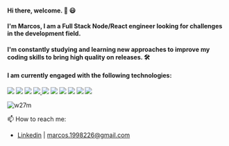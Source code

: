 #### Hi there, welcome. 👋 😃 
#### I'm Marcos, I am a Full Stack Node/React engineer looking for challenges in the development field. 
#### I'm constantly studying and learning new approaches to improve my coding skills to bring high quality on releases. 🛠️


#### I am currently engaged with the following technologies:

<a href="https://developer.mozilla.org/en-US/docs/Glossary/HTML5" /> <img src="https://img.shields.io/badge/HTML5-E34F26?style=for-the-badge&logo=html5&logoColor=white" /></a> <a href="https://developer.mozilla.org/en-US/docs/Glossary/CSS" /> <img src="https://img.shields.io/badge/CSS3-1572B6?style=for-the-badge&logo=css3&logoColor=white" /></a> <a href="https://developer.mozilla.org/en-US/docs/Glossary/javaScript" /> <img src="https://img.shields.io/badge/JavaScript-F7DF1E?style=for-the-badge&logo=javascript&logoColor=black" /></a> <a href="https://www.typescriptlang.org/docs/handbook/typescript-in-5-minutes.html" /> <img src="https://img.shields.io/badge/TypeScript-007ACC?style=for-the-badge&logo=typescript&logoColor=white" /></a><a href="https://reactjs.org/" /> <img src="https://img.shields.io/badge/React-20232A?style=for-the-badge&logo=react&logoColor=61DAFB" /></a> <a href="https://redux.js.org/introduction/getting-started" /> <img src="https://img.shields.io/badge/Redux-593D88?style=for-the-badge&logo=redux&logoColor=white" /></a> <a href="https://nodejs.org/en/about/" /> <img src="https://img.shields.io/badge/Node.js-43853D?style=for-the-badge&logo=node-dot-js&logoColor=white" /></a> <a href="https://www.mysql.com/about/"> <img src="https://img.shields.io/badge/MySQL-00000F?style=for-the-badge&logo=mysql&logoColor=white" /></a> <a href="https://www.mongodb.com/what-is-mongodb" /> <img src="https://img.shields.io/badge/MongoDB-4EA94B?style=for-the-badge&logo=mongodb&logoColor=white" /></a> <a href="https://www.connectingup.org/learn/articles/introduction-ubuntu" /> <img src="https://img.shields.io/badge/Ubuntu-E95420?style=for-the-badge&logo=ubuntu&logoColor=white" /></a>

<p><img align="center" src="https://github-readme-stats.vercel.app/api/top-langs?username=w27m&show_icons=true&locale=en&layout=compact" alt="w27m" /></p>

📫 How to reach me:
- [Linkedin](https://www.linkedin.com/in/marcos-silva-7798531b5/) | marcos.1998226@gmail.com
